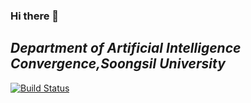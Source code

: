 ### Hi there 👋

## _Department of Artificial Intelligence Convergence,Soongsil University_



[![Build Status](https://travis-ci.org/joemccann/dillinger.svg?branch=master)](https://travis-ci.org/joemccann/dillinger)
